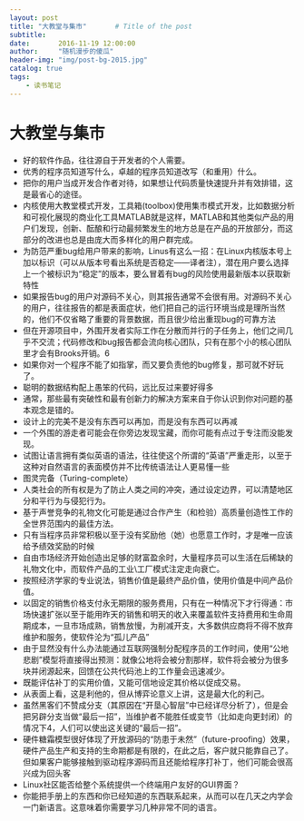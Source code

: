 ```yaml
---
layout: post
title: "大教堂与集市"       # Title of the post
subtitle:
date:       2016-11-19 12:00:00
author:     "随机漫步的傻瓜"
header-img: "img/post-bg-2015.jpg"
catalog: true
tags:
    - 读书笔记
---
```


# 大教堂与集市

- 好的软件作品，往往源自于开发者的个人需要。
- 优秀的程序员知道写什么，卓越的程序员知道改写（和重用）什么。
- 把你的用户当成开发合作者对待，如果想让代码质量快速提升并有效排错，这是最省心的途径。
- 内核使用大教堂模式开发，工具箱(toolbox)使用集市模式开发，比如数据分析和可视化展现的商业化工具MATLAB就是这样，MATLAB和其他类似产品的用户们发现，创新、酝酿和行动最频繁发生的地方总是在产品的开放部分，而这部分的改进也总是由庞大而多样化的用户群完成。
- 为防范严重bug给用户带来的影响，Linus有这么一招：在Linux内核版本号上加以标识（可以从版本号看出系统是否稳定——译者注），潜在用户要么选择上一个被标识为“稳定”的版本，要么冒着有bug的风险使用最新版本以获取新特性
- 如果报告bug的用户对源码不关心，则其报告通常不会很有用。对源码不关心的用户，往往报告的都是表面症状，他们把自己的运行环境当成是理所当然的，他们不仅省略了重要的背景数据，而且很少给出重现bug的可靠方法
- 但在开源项目中，外围开发者实际工作在分散而并行的子任务上，他们之间几乎不交流；代码修改和bug报告都会流向核心团队，只有在那个小的核心团队里才会有Brooks开销。6
- 如果你对一个程序不能了如指掌，而又要负责他的bug修复，那可就不好玩了。
- 聪明的数据结构配上愚笨的代码，远比反过来要好得多
- 通常，那些最有突破性和最有创新力的解决方案来自于你认识到你对问题的基本观念是错的。
- 设计上的完美不是没有东西可以再加，而是没有东西可以再减
- 一个外围的游走者可能会在你旁边发现宝藏，而你可能有点过于专注而没能发现。
- 试图让语言拥有类似英语的语法，往往使这个所谓的“英语”严重走形，以至于这种对自然语言的表面模仿并不比传统语法让人更易懂一些
- 图灵完备（Turing-complete）
- 人类社会的所有权是为了防止人类之间的冲突，通过设定边界，可以清楚地区分和平行为与侵犯行为。
- 基于声誉竞争的礼物文化可能是通过合作产生（和检验）高质量创造性工作的全世界范围内的最佳方法。
- 只有当程序员非常积极以至于没有奖励他（她）也愿意工作时，才是唯一应该给予绩效奖励的时候
- 自由市场经济开始创造出足够的财富盈余时，大量程序员可以生活在后稀缺的礼物文化中，而软件产品的工业\工厂模式注定走向衰亡。
- 按照经济学家的专业说法，销售价值是最终产品价值，使用价值是中间产品价值。
- 以固定的销售价格支付永无期限的服务费用，只有在一种情况下才行得通：市场快速扩张以至于能用昨天的销售和明天的收入来覆盖软件支持费用和生命周期成本，一旦市场成熟，销售放慢，为削减开支，大多数供应商将不得不放弃维护和服务，使软件沦为“孤儿产品”
- 由于显然没有什么办法能通过互联网强制分配程序员的工作时间，使用“公地悲剧”模型将直接得出预测：就像公地将会被分割那样，软件将会被分为很多块并闭源起来，回馈在公共代码池上的工作量会迅速减少。
- 既能评估补丁的实用价值，又能可信地设定其价格以促成交易。
- 从表面上看，这是利他的，但从博弈论意义上讲，这是最大化的利己。
- 虽然黑客们不赞成分支（其原因在“开垦心智层”中已经详尽分析了），但是会把另辟分支当做“最后一招”，当维护者不能胜任或变节（比如走向更封闭）的情况下4，人们可以使出这关键的“最后一招”。
- 硬件糖霜模型很好体现了开放源码的“防患于未然”（future-proofing）效果，硬件产品生产和支持的生命期都是有限的，在此之后，客户就只能靠自己了。但如果客户能够接触到驱动程序源码而且还能给程序打补丁，他们可能会很高兴成为回头客
- Linux社区能否给整个系统提供一个终端用户友好的GUI界面？
- 你能把手册上的东西和你已经知道的东西联系起来，从而可以在几天之内学会一门新语言。这意味着你需要学习几种非常不同的语言。

